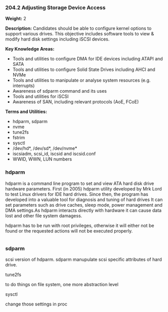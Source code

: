### **204.2 Adjusting Storage Device Access**

**Weight:** 2

**Description:** Candidates should be able to configure kernel options to support various drives. This objective includes software tools to view & modify hard disk settings including iSCSI devices.

**Key Knowledge Areas:**

* Tools and utilities to configure DMA for IDE devices including ATAPI and SATA
* Tools and utilities to configure Solid State Drives including AHCI and NVMe
* Tools and utilities to manipulate or analyse system resources \(e.g. interrupts\)
* Awareness of sdparm command and its uses
* Tools and utilities for iSCSI
* Awareness of SAN, including relevant protocols \(AoE, FCoE\)

**Terms and Utilities:**

* hdparm, sdparm
* nvme
* tune2fs
* fstrim
* sysctl
* /dev/hd\*, /dev/sd\*, /dev/nvme\*
* iscsiadm, scsi\_id, iscsid and iscsid.conf
* WWID, WWN, LUN numbers

### hdparm

hdparm is a command line program to set and view ATA hard disk drive hardware parameters. First \(in 2005\) hdparm utility  developed by Mrk Lord to test Linux drivers for IDE hard drives. Since then, the program has developed into a valuable tool for diagnosis and tuning of hard drives  It can set parameters such as drive caches, sleep mode, power management and DMA settings.As hdparm interacts directly with hardware it can cause data lost and other file system damagess.

hdparm has to be run with root privileges, otherwise it will either not be found or the requested actions will not be executed properly.

```

```

### sdparm

scsi version of hdparm. sdparm manupulate scsi specific attributes of hard drive.

tune2fs

to do things on file system, one more  abstraction level

sysctl

change those settings in proc

